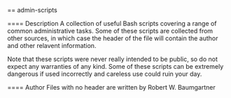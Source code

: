 == admin-scripts

==== Description
A collection of useful Bash scripts covering a range of common administrative
tasks. Some of these scripts are collected from other sources, in which case
the header of the file will contain the author and other relavent information.

Note that these scripts were never really intended to be public, so do not
expect any warranties of any kind. Some of these scripts can be extremely
dangerous if used incorrectly and careless use could ruin your day.

==== Author
Files with no header are written by Robert W. Baumgartner
